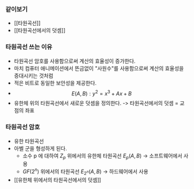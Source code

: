### 같이보기
- [[타원곡선]]
- [[타원곡선에서의 덧셈]]

### 타원곡선 쓰는 이유
- 타원곡선 암호를 사용함으로써 계산의 효율성이 증가한다.
- 마치 컴퓨터 애니메이션에서 뜬금없이 "사원수"를 사용함으로써 계산의 효율성을 증대시키는 것처럼
- 적은 비트로 동일한 보안성을 제공한다.
- $$E(A, B) : y^2 = x^3 + Ax + B$$
- 유한체 위의 타원곡선에서 새로운 덧셈을 정의한다.
  -> 타원곡선에서의 덧셈 = 교점의 좌표

### 타원곡선 암호
- 유한 타원곡선
- 아벨 군을 형성하게 된다.
  - 소수 p 에 대하여 $Z_p$ 위에서의 유한체 타원곡선 $E_p(A, B)$ -> 소프트웨어에서 사용
  - $GF(2^n)$ 위에서의 타원곡선 $E_{2^n}(A, B)$ -> 하드웨어에서 사용
- [[유한체 위에서의 타원곡선에서의 덧셈]]